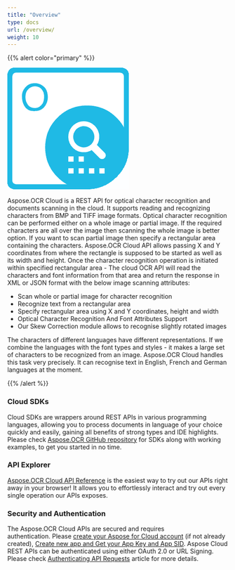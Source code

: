 ```yaml
---
title: "Overview"
type: docs
url: /overview/
weight: 10
---
```


{{% alert color="primary" %}} 

![todo:image\_alt\_text](overview_1.png)

Aspose.OCR Cloud is a REST API for optical character recognition and documents scanning in the cloud. It supports reading and recognizing characters from BMP and TIFF image formats. Optical character recognition can be performed either on a whole image or partial image. If the required characters are all over the image then scanning the whole image is better option. If you want to scan partial image then specify a rectangular area containing the characters. Aspose.OCR Cloud API allows passing X and Y coordinates from where the rectangle is supposed to be started as well as its width and height. Once the character recognition operation is initiated within specified rectangular area - The cloud OCR API will read the characters and font information from that area and return the response in XML or JSON format with the below image scanning attributes:

- Scan whole or partial image for character recognition
- Recognize text from a rectangular area
- Specify rectangular area using X and Y coordinates, height and width
- Optical Character Recognition And Font Attributes Support
- Our Skew Correction module allows to recognise slightly rotated images

The characters of different languages have different representations. If we combine the languages with the font types and styles - it makes a large set of characters to be recognized from an image. Aspose.OCR Cloud handles this task very precisely. It can recognise text in English, French and German languages at the moment.

{{% /alert %}} 
### **Cloud SDKs**
Cloud SDKs are wrappers around REST APIs in various programming languages, allowing you to process documents in language of your choice quickly and easily, gaining all benefits of strong types and IDE highlights. Please check [Aspose.OCR GitHub repository](https://github.com/aspose-ocr-cloud/) for SDKs along with working examples, to get you started in no time.
### **API Explorer**
[Aspose.OCR Cloud API Reference](https://apireference.aspose.cloud/ocr/) is the easiest way to try out our APIs right away in your browser! It allows you to effortlessly interact and try out every single operation our APIs exposes.
### **Security and Authentication**
The Aspose.OCR Cloud APIs are secured and requires authentication. Please [create your Aspose for Cloud account](https://docs.aspose.cloud/display/storagecloud/Creating+and+Managing+Account) (if not already created), [Create new app and Get your App Key and App SID](https://docs.aspose.cloud/display/storagecloud/Create+New+App+and+Get+App+Key+and+SID). Aspose Cloud REST APIs can be authenticated using either OAuth 2.0 or URL Signing. Please check [Authenticating API Requests](https://docs.aspose.cloud/display/storagecloud/Authenticating+API+Requests) article for more details.
